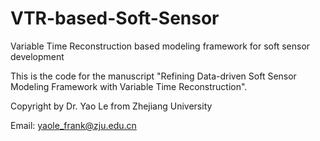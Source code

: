 # VTR-based-Soft-Sensor
Variable Time Reconstruction based modeling framework for soft sensor development

This is the code for the manuscript "Refining Data-driven Soft Sensor Modeling Framework with Variable Time Reconstruction".

Copyright by Dr. Yao Le from Zhejiang University

Email: yaole_frank@zju.edu.cn

